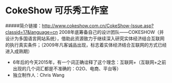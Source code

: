 # CokeShow 可乐秀工作室
#####简介链接：http://www.cokeshow.com.cn/CokeShow-Issue.asp?classid=17&language=cn
2008年底筹备自己的设计团队——COKESHOW（并设计为多国语言网站系统），借助此资源致力于继续深入研究实体经济结合互联网的执行真实条件；（2009年凡客诚品出现，标志着实体经济结合互联网的方式已经进入成熟期）
- 6年后的今天2015年，有一个词正确诠释了这个理念：互联网+（互联网+之前出现的几个词汇都是不准确的：O2O、电商、平台等）
- 独立制作人：Chris Wang
